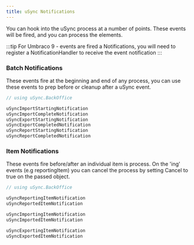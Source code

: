```yaml
---
title: uSync Notifications
---
```


You can hook into the uSync process at a number of points. These events will be fired, and you can process the elements.

:::tip
For Umbraco 9 - events are fired a Notifications, you will need to register a NotificationHandler to receive the event notification
:::

### Batch Notifications
These events fire at the beginning and end of any process, you can use these events to prep before or cleanup after a uSync event.

```cs
// using uSync.BackOffice

uSyncImportStartingNotification
uSyncImportCompleteNotification
uSyncExportStartingNotification
uSyncExportCompletedNotification
uSyncReportStartingNotification
uSyncReportCompletedNotification
```


### Item Notifications
These events fire before/after an individual item is process. On the 'ing' events (e.g reportingItem) you can cancel the process by setting Cancel to true on the passed object.

```cs
// using uSync.BackOffice 

uSyncReportingItemNotification
uSyncReportedItemNotification

uSyncImportingItemNotification
uSyncImportedItemNotification

uSyncExportingItemNotification
uSyncExportedItemNotification
```
